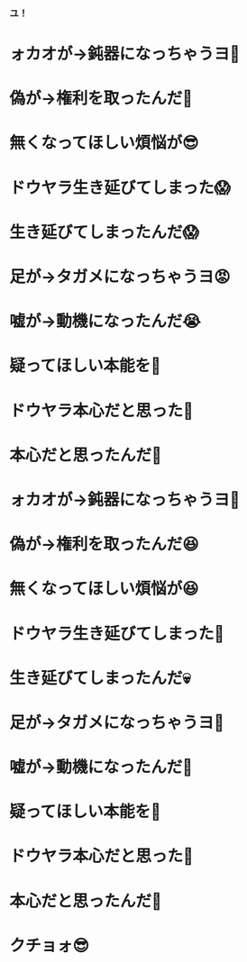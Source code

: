 ### ユ！
# ォカオが→鈍器になっちゃうヨ🤔
# 偽が→権利を取ったんだ🤗
# 無くなってほしい煩悩が😎
# ドウヤラ生き延びてしまった😱
# 生き延びてしまったんだ😱
# 足が→タガメになっちゃうヨ😡
# 嘘が→動機になったんだ😭
# 疑ってほしい本能を🥰
# ドウヤラ本心だと思った👻
# 本心だと思ったんだ🧐
# ォカオが→鈍器になっちゃうヨ🥰
# 偽が→権利を取ったんだ😆
# 無くなってほしい煩悩が😆
# ドウヤラ生き延びてしまった🤪
# 生き延びてしまったんだ💀
# 足が→タガメになっちゃうヨ🤨
# 嘘が→動機になったんだ🤬
# 疑ってほしい本能を🥰
# ドウヤラ本心だと思った🤩
# 本心だと思ったんだ🤒
# クチョォ😎
